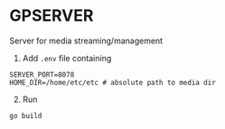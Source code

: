 # GPSERVER

Server for media streaming/management

1. Add `.env` file containing
```
SERVER_PORT=8078
HOME_DIR=/home/etc/etc # absolute path to media dir
```

2. Run 
```
go build
```